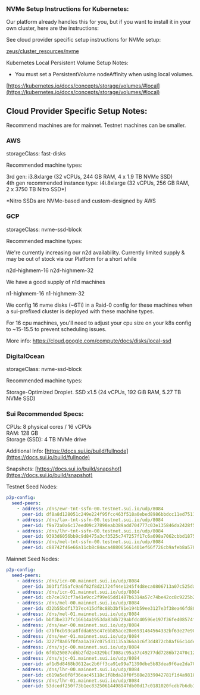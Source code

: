 ### NVMe Setup Instructions for Kubernetes:

Our platform already handles this for you, but if you want to install it in your own cluster, here are the instructions:

See cloud provider specific setup instructions for NVMe setup:<br>

[zeus/cluster_resources/nvme](https://github.com/zeus-fyi/zeus/tree/main/zeus/cluster_resources/nvme)

Kubernetes Local Persistent Volume Setup Notes:

- You must set a PersistentVolume nodeAffinity when using local volumes.

[https://kubernetes.io/docs/concepts/storage/volumes/#local](https://kubernetes.io/docs/concepts/storage/volumes/#local)

## Cloud Provider Specific Setup Notes:

Recommend machines are for mainnet. Testnet machines can be smaller.

### AWS

storageClass: fast-disks

Recommended machine types:

3rd gen: i3.8xlarge (32 vCPUs, 244 GB RAM, 4 x 1.9 TB NVMe SSD)<br>
4th gen recommended instance type: i4i.8xlarge (32 vCPUs, 256 GB RAM, 2 x 3750 TB Nitro SSD*)<br>

*Nitro SSDs are NVMe-based and custom-designed by AWS

### GCP

storageClass: nvme-ssd-block

Recommended machine types:

We're currently increasing our n2d availability. Currently limited supply & may be out of stock via our Platform for a
short while

n2d-highmem-16
n2d-highmem-32

We have a good supply of n1d machines

n1-highmem-16
n1-highmem-32

We config 16 nvme disks (~6Ti) in a Raid-0 config for these machines when a sui-prefixed cluster is deployed with these
machine types.

For 16 cpu machines, you'll need to adjust your cpu size on your k8s config to ~15-15.5 to prevent scheduling issues.

More info: https://cloud.google.com/compute/docs/disks/local-ssd

### DigitalOcean

storageClass: nvme-ssd-block

Recommended machine types:

Storage-Optimized Droplet. SSD x1.5 (24 vCPUs, 192 GiB RAM, 5.27 TB NVMe SSD)<br>

### Sui Recommended Specs:

CPUs: 8 physical cores / 16 vCPUs<br>
RAM: 128 GB<br>
Storage (SSD): 4 TB NVMe drive<br>

Additional Info: [https://docs.sui.io/build/fullnode](https://docs.sui.io/build/fullnode)

Snapshots: [https://docs.sui.io/build/snapshot](https://docs.sui.io/build/snapshot)

Testnet Seed Nodes:
```yaml
p2p-config:
  seed-peers:
    - address: /dns/ewr-tnt-ssfn-00.testnet.sui.io/udp/8084
      peer-id: df8a8d128051c249e224f95fcc463f518a0ebed8986bbdcc11ed751181fecd38
    - address: /dns/lax-tnt-ssfn-00.testnet.sui.io/udp/8084
      peer-id: f9a72a0a6c17eed09c27898eab389add704777c03e135846da2428f516a0c11d
    - address: /dns/lhr-tnt-ssfn-00.testnet.sui.io/udp/8084
      peer-id: 9393d6056bb9c9d8475a3cf3525c747257f17c6a698a7062cbbd1875bc6ef71e
    - address: /dns/mel-tnt-ssfn-00.testnet.sui.io/udp/8084
      peer-id: c88742f46e66a11cb8c84aca488065661401ef66f726cb9afeb8a5786d83456e
```

Mainnet Seed Nodes:
```yaml
p2p-config:
  seed-peers:
    - address: /dns/icn-00.mainnet.sui.io/udp/8084
      peer-id: 303f1f35afc9a6f82f8d21724f44e1245f4d8eca0806713a07c525dadda95a66
    - address: /dns/icn-01.mainnet.sui.io/udp/8084
      peer-id: cb7ce193cf7a41e9cc2f99e65dd1487b6314a57c74be42cc8c9225b203301812
    - address: /dns/mel-00.mainnet.sui.io/udp/8084
      peer-id: d32b55bdf1737ec415df8c88b3bf91e194b59ee3127e3f38ea46fd88ba2e7849
    - address: /dns/mel-01.mainnet.sui.io/udp/8084
      peer-id: bbf3be337fc16614a1953da83db729abfdc40596e197f36fe408574f7c9b780e
    - address: /dns/ewr-00.mainnet.sui.io/udp/8084
      peer-id: c7bf6cb93ca8fdda655c47ebb85ace28e6931464564332bf63e27e90199c50ee
    - address: /dns/ewr-01.mainnet.sui.io/udp/8084
      peer-id: 3227f8a05f0faa1a197c075d31135a366a1c6f3d4872cb8af66c14dea3e0eb66
    - address: /dns/sjc-00.mainnet.sui.io/udp/8084
      peer-id: 6f0b25087cd6b2fd2e4329bcf308ac95a37c49277dd7286b72470c124809db5b
    - address: /dns/sjc-01.mainnet.sui.io/udp/8084
      peer-id: af1d5d8468b3612ac2b6ff3ca91e99a71390dbe5b83dea9f6ae2da708d689227
    - address: /dns/lhr-00.mainnet.sui.io/udp/8084
      peer-id: c619a5e0f8f36eac45118c1f8bda28f0f508e2839042781f1d4a9818043f732c
    - address: /dns/lhr-01.mainnet.sui.io/udp/8084
      peer-id: 53dcedf250f73b1ec83250614498947db00d17c0181020fcdb7b6db12afbc175
```
